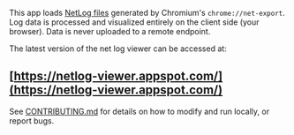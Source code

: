 This app loads [NetLog
files](https://www.chromium.org/developers/design-documents/network-stack/netlog)
generated by Chromium's `chrome://net-export`. Log data is processed and
visualized entirely on the client side (your browser). Data is never uploaded
to a remote endpoint.

The latest version of the net log viewer can be accessed at:

## [https://netlog-viewer.appspot.com/](https://netlog-viewer.appspot.com/)

  

See [CONTRIBUTING.md](CONTRIBUTING.md) for details on how to modify and run locally, or report bugs.
